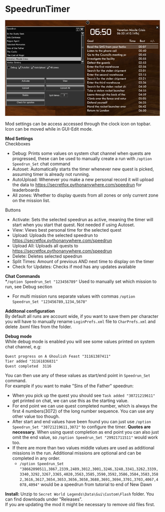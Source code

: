 # SpeedrunTimer
![alt text](https://raw.githubusercontent.com/SecretFox/SpeedrunTimer/master/Example.png "Example")  

Mod settings can be access accessed through the clock icon on topbar.  
Icon can be moved while in GUI-Edit mode.  

**Mod Settings**  
Checkboxes  
* Debug: Prints some values on system chat channel when quests are progressed, these can be used to manually create a run with `/option Speedrun_Set` chat command
* Autoset: Automatically starts the timer whenever new quest is picked, assuming timer is already not running. 
* AutoUpload: Whenever you make a new personal record it will upload the data to https://secretfox.pythonanywhere.com/speedrun for leaderboards
* All zones: Whether to display quests from all zones or only current zone on the mission list.  

Buttons  
* Activate: Sets the selected speedrun as active, meaning the timer will start when you start that quest.
Not needed if using Autoset.
* View: Views best personal time for the selected quest
* Upload: Uploads the selected speedrun to https://secretfox.pythonanywhere.com/speedrun 
* Upload All: Uploads all quests to https://secretfox.pythonanywhere.com/speedrun 
* Delete: Deletes selected speedrun
* Split Times: Amount of previous AND next time to display on the timer
* Check for Updates: Checks if mod has any updates available

	
**Chat Commands**  
*`/option Speedrun_Set "123456789"` Used to manually set which mission to run, see Debug section
  * For multi mission runs separate values with commas `/option Speedrun_Set "123456789,1234,5678"`

**Additonal configuration**  
By default all runs are account wide, if you want to save them per character you will have to manually rename `LoginPrefs.xml` file to `CharPrefs.xml` and delete .bxml files from the folder.

**Debug mode**  
While debug mode is enabled you will see some values printed on system chat channel, e.g:
```  
Quest progress on A Ghoulish Feast "31161387411"
Tier added "31161836831"
Quest completed  3116
```

You can then use any of these values as start/end point in `Speedrun_Set` command.  
For example if you want to make "Sins of the Father" speedrun:  
* When you pick up the quest you should see `Task added "30721219611"` get printed on chat, we can use this as the starting value.
* For end point we can use quest completed number, which is always the first 4 numbers(3072) of the long number sequence. You can use any other value too though.
* After start and end values have been found you can just use `/option Speedrun_Set "30721219611,3072"` to configure the timer. **Quotes are necessary.**
  When using quest completion as end point you can also just omit the end value, so `/option Speedrun_Set "29921711511"` would work too.
* If there are more than two values middle values are used as additional missions in the run. Additional missions are optional and can be completed in any order.
  * `/option Speedrun_Set "38662090511,3867,2339,2489,3012,3001,3246,3248,3341,3262,3339,3340,3292,3267,3365,4020,3563,3585,3590,3592,3586,3584,3583,3582,3616,3617,3654,3653,3656,3658,3688,3691,3694,3701,3703,4067,4078,4094"` would be a speedrun from tutorial to end of New Dawn

**Install:**
Unzip to `Secret World Legends\Data\Gui\Custom\Flash` folder. You can find downloads under "Releases".  
If you are updating the mod it might be necessary to remove old files first.
